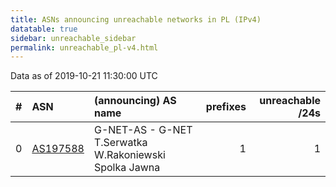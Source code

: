 ```yaml
---
title: ASNs announcing unreachable networks in PL (IPv4)
datatable: true
sidebar: unreachable_sidebar
permalink: unreachable_pl-v4.html
---
```


Data as of 2019-10-21 11:30:00 UTC


<div class="datatable-begin"></div>

|   # | ASN                                      | (announcing) AS name                                   |   prefixes |   unreachable /24s |
|----:|:-----------------------------------------|:-------------------------------------------------------|-----------:|-------------------:|
|   0 | [AS197588](unreachable_AS197588-v4.html) | G-NET-AS - G-NET T.Serwatka W.Rakoniewski Spolka Jawna |          1 |                  1 |

<div class="datatable-end"></div>
